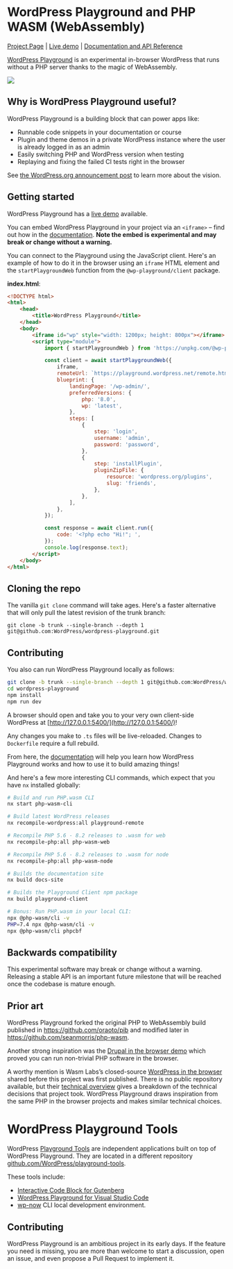 # WordPress Playground and PHP WASM (WebAssembly)

[Project Page](https://developer.wordpress.org/playground/) | [Live demo](https://playground.wordpress.net/) | [Documentation and API Reference](https://wordpress.github.io/wordpress-playground/)

[WordPress Playground](https://github.com/WordPress/wordpress-playground) is an experimental in-browser WordPress that runs without a PHP server thanks to the magic of WebAssembly.

![](https://raw.githubusercontent.com/wordpress/wordpress-playground/trunk/demo.png)

## Why is WordPress Playground useful?

WordPress Playground is a building block that can power apps like:

-   Runnable code snippets in your documentation or course
-   Plugin and theme demos in a private WordPress instance where the user is already logged in as an admin
-   Easily switching PHP and WordPress version when testing
-   Replaying and fixing the failed CI tests right in the browser

See
[the WordPress.org announcement post](https://make.wordpress.org/core/2022/09/23/client-side-webassembly-wordpress-with-no-server/) to learn more about the vision.

## Getting started

WordPress Playground has a [live demo](https://developer.wordpress.org/playground/demo/) available.

You can embed WordPress Playground in your project via an `<iframe>` – find out how in the [documentation](https://wordpress.github.io/wordpress-playground/). **Note the embed is experimental and may break or change without a warning.**

You can connect to the Playground using the JavaScript client. Here's an example of how to do it in the browser using an `iframe` HTML element and the `startPlaygroundWeb` function from the `@wp-playground/client` package.

**index.html**:

```html
<!DOCTYPE html>
<html>
	<head>
		<title>WordPress Playground</title>
	</head>
	<body>
		<iframe id="wp" style="width: 1200px; height: 800px"></iframe>
		<script type="module">
			import { startPlaygroundWeb } from 'https://unpkg.com/@wp-playground/client/index.js';

			const client = await startPlaygroundWeb({
				iframe,
				remoteUrl: `https://playground.wordpress.net/remote.html`,
				blueprint: {
					landingPage: '/wp-admin/',
					preferredVersions: {
						php: '8.0',
						wp: 'latest',
					},
					steps: [
						{
							step: 'login',
							username: 'admin',
							password: 'password',
						},
						{
							step: 'installPlugin',
							pluginZipFile: {
								resource: 'wordpress.org/plugins',
								slug: 'friends',
							},
						},
					],
				},
			});

			const response = await client.run({
				code: '<?php echo "Hi!"; ',
			});
			console.log(response.text);
		</script>
	</body>
</html>
```

## Cloning the repo

The vanilla `git clone` command will take ages. Here's a faster alternative that will
only pull the latest revision of the trunk branch:

```
git clone -b trunk --single-branch --depth 1 git@github.com:WordPress/wordpress-playground.git
```

## Contributing

You also can run WordPress Playground locally as follows:

```bash
git clone -b trunk --single-branch --depth 1 git@github.com:WordPress/wordpress-playground.git
cd wordpress-playground
npm install
npm run dev
```

A browser should open and take you to your very own client-side WordPress at [http://127.0.0.1:5400/](http://127.0.0.1:5400/)!

Any changes you make to `.ts` files will be live-reloaded. Changes to `Dockerfile` require a full rebuild.

From here, the [documentation](https://wordpress.github.io/wordpress-playground/) will help you learn how WordPress Playground works and how to use it to build amazing things!

And here's a few more interesting CLI commands, which expect that you have `nx` installed globally:

```bash
# Build and run PHP.wasm CLI
nx start php-wasm-cli

# Build latest WordPress releases
nx recompile-wordpress:all playground-remote

# Recompile PHP 5.6 - 8.2 releases to .wasm for web
nx recompile-php:all php-wasm-web

# Recompile PHP 5.6 - 8.2 releases to .wasm for node
nx recompile-php:all php-wasm-node

# Builds the documentation site
nx build docs-site

# Builds the Playground Client npm package
nx build playground-client

# Bonus: Run PHP.wasm in your local CLI:
npx @php-wasm/cli -v
PHP=7.4 npx @php-wasm/cli -v
npx @php-wasm/cli phpcbf
```

## Backwards compatibility

This experimental software may break or change without a warning. Releasing a stable API is an important future milestone that will be reached once the codebase is mature enough.

## Prior art

WordPress Playground forked the original PHP to WebAssembly build published in https://github.com/oraoto/pib and modified later in https://github.com/seanmorris/php-wasm.

Another strong inspiration was the [Drupal in the browser demo](https://seanmorris.github.io/php-wasm/?autorun=0&persist=0&single-expression=0&code=%253C%253Fphp%250Aini_set%28%27session.save_path%27%252C%2520%27%252Fhome%252Fweb_user%27%29%253B%250A%250A%2524stdErr%2520%253D%2520fopen%28%27php%253A%252F%252Fstderr%27%252C%2520%27w%27%29%253B%250A%2524errors%2520%253D%2520%255B%255D%253B%250A%250Aregister_shutdown_function%28function%28%29%2520use%28%2524stdErr%252C%2520%2526%2524errors%29%257B%250A%2520%2520%2520%2520fwrite%28%2524stdErr%252C%2520json_encode%28%255B%27session_id%27%2520%253D%253E%2520session_id%28%29%255D%29%2520.%2520%2522%255Cn%2522%29%253B%250A%2520%2520%2520%2520fwrite%28%2524stdErr%252C%2520json_encode%28%255B%27headers%27%253D%253Eheaders_list%28%29%255D%29%2520.%2520%2522%255Cn%2522%29%253B%250A%2520%2520%2520%2520fwrite%28%2524stdErr%252C%2520json_encode%28%255B%27errors%27%2520%253D%253E%2520error_get_last%28%29%255D%29%2520.%2520%2522%255Cn%2522%29%253B%250A%257D%29%253B%250A%250Aset_error_handler%28function%28...%2524args%29%2520use%28%2524stdErr%252C%2520%2526%2524errors%29%257B%250A%2509fwrite%28%2524stdErr%252C%2520print_r%28%2524args%252C1%29%29%253B%250A%257D%29%253B%250A%250A%2524docroot%2520%253D%2520%27%252Fpreload%252Fdrupal-7.59%27%253B%250A%2524path%2520%2520%2520%2520%253D%2520%27%252F%27%253B%250A%2524script%2520%2520%253D%2520%27index.php%27%253B%250A%250A%2524_SERVER%255B%27REQUEST_URI%27%255D%2520%2520%2520%2520%2520%253D%2520%2524docroot%2520.%2520%2524path%253B%250A%2524_SERVER%255B%27REMOTE_ADDR%27%255D%2520%2520%2520%2520%2520%253D%2520%27127.0.0.1%27%253B%250A%2524_SERVER%255B%27SERVER_NAME%27%255D%2520%2520%2520%2520%2520%253D%2520%27localhost%27%253B%250A%2524_SERVER%255B%27SERVER_PORT%27%255D%2520%2520%2520%2520%2520%253D%25203333%253B%250A%2524_SERVER%255B%27REQUEST_METHOD%27%255D%2520%2520%253D%2520%27GET%27%253B%250A%2524_SERVER%255B%27SCRIPT_FILENAME%27%255D%2520%253D%2520%2524docroot%2520.%2520%27%252F%27%2520.%2520%2524script%253B%250A%2524_SERVER%255B%27SCRIPT_NAME%27%255D%2520%2520%2520%2520%2520%253D%2520%2524docroot%2520.%2520%27%252F%27%2520.%2520%2524script%253B%250A%2524_SERVER%255B%27PHP_SELF%27%255D%2520%2520%2520%2520%2520%2520%2520%2520%253D%2520%2524docroot%2520.%2520%27%252F%27%2520.%2520%2524script%253B%250A%250Achdir%28%2524docroot%29%253B%250A%250Aob_start%28%29%253B%250A%250Adefine%28%27DRUPAL_ROOT%27%252C%2520getcwd%28%29%29%253B%250A%250Arequire_once%2520DRUPAL_ROOT%2520.%2520%27%252Fincludes%252Fbootstrap.inc%27%253B%250Adrupal_bootstrap%28DRUPAL_BOOTSTRAP_FULL%29%253B%250A%250A%2524uid%2520%2520%2520%2520%2520%253D%25201%253B%250A%2524user%2520%2520%2520%2520%253D%2520user_load%28%2524uid%29%253B%250A%2524account%2520%253D%2520array%28%27uid%27%2520%253D%253E%2520%2524user-%253Euid%29%253B%250Auser_login_submit%28array%28%29%252C%2520%2524account%29%253B%250A%250A%2524itemPath%2520%253D%2520%2524path%253B%250A%2524itemPath%2520%253D%2520preg_replace%28%27%252F%255E%255C%255C%252Fpreload%252F%27%252C%2520%27%27%252C%2520%2524itemPath%29%253B%250A%2524itemPath%2520%253D%2520preg_replace%28%27%252F%255E%255C%255C%252Fdrupal-7.59%252F%27%252C%2520%27%27%252C%2520%2524itemPath%29%253B%250A%2524itemPath%2520%253D%2520preg_replace%28%27%252F%255E%255C%252F%252F%27%252C%2520%27%27%252C%2520%2524itemPath%29%253B%250A%250Aif%28%2524itemPath%29%250A%257B%250A%2520%2520%2520%2520%250A%2520%2520%2520%2520%2524router_item%2520%253D%2520menu_get_item%28%2524itemPath%29%253B%250A%2520%2520%2520%2520%2524router_item%255B%27access_callback%27%255D%2520%253D%2520true%253B%250A%2520%2520%2520%2520%2524router_item%255B%27access%27%255D%2520%253D%2520true%253B%250A%2520%2520%2520%2520%250A%2520%2520%2520%2520if%2520%28%2524router_item%255B%27include_file%27%255D%29%2520%257B%250A%2520%2520%2520%2520%2520%2520require_once%2520DRUPAL_ROOT%2520.%2520%27%252F%27%2520.%2520%2524router_item%255B%27include_file%27%255D%253B%250A%2520%2520%2520%2520%257D%250A%2520%2520%2520%2520%250A%2520%2520%2520%2520%2524page_callback_result%2520%253D%2520call_user_func_array%28%2524router_item%255B%27page_callback%27%255D%252C%2520unserialize%28%2524router_item%255B%27page_arguments%27%255D%29%29%253B%250A%2520%2520%2520%2520%250A%2520%2520%2520%2520drupal_deliver_page%28%2524page_callback_result%29%253B%250A%257D%250Aelse%250A%257B%250A%2520%2520%2520%2520menu_execute_active_handler%28%29%253B%250A%257D&render-as=html) which proved you can run non-trivial PHP software in the browser.

A worthy mention is Wasm Labs’s closed-source [WordPress in the browser](https://wordpress.wasmlabs.dev/) shared before this project was first published. There is no public repository available, but their [technical overview](https://wasmlabs.dev/articles/wordpress-in-the-browser/) gives a breakdown of the technical decisions that project took. WordPress Playground draws inspiration from the same PHP in the browser projects and makes similar technical choices.

# WordPress Playground Tools

WordPress [Playground Tools](https://github.com/WordPress/playground-tools) are independent applications built on top of WordPress Playground. They are located in a different repository [github.com/WordPress/playground-tools](https://github.com/WordPress/playground-tools).

These tools include:

-   [Interactive Code Block for Gutenberg](https://github.com/WordPress/playground-tools/tree/trunk/packages/interactive-code-block/#readme)
-   [WordPress Playground for Visual Studio Code](https://github.com/WordPress/playground-tools/tree/trunk/packages/vscode-extension/#readme)
-   [wp-now](https://github.com/WordPress/playground-tools/tree/trunk/packages/wp-now/#readme) CLI local development environment.

## Contributing

WordPress Playground is an ambitious project in its early days. If the feature you need is missing, you are more than welcome to start a discussion, open an issue, and even propose a Pull Request to implement it.
